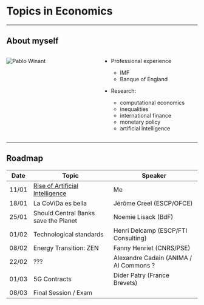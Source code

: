 # Topics in Economics

---

## About myself


<style>
.container{
    display: flex;
}
.col{
    flex: 1;
}
</style>

<div class="container">

<div class="col">

![Pablo Winant](0_girafes.jpg)<!-- .element height="100%" width="100%" -->

</div>

<div class="col">

- Professional experience
  - IMF
  - Banque of England

- Research:
  - computational economics
  - inequalities
  - international finance
  - monetary policy
  - artificial intelligence

</div>

</div>


---

## Roadmap

| Date  | Topic                                              | Speaker                                  |
| ----- | -------------------------------------------------- | ---------------------------------------- |
| 11/01 | [Rise of Artificial Intelligence](rise_of_ai.html) | Me                                       |
| 18/01 | La CoViDa es bella                                 | Jérôme Creel (ESCP/OFCE)                 |
| 25/01 | Should Central Banks save the Planet               | Noemie Lisack (BdF)                      |
| 01/02 | Technological standards                            | Henri Delcamp (ESCP/FTI Consulting)      |
| 08/02 | Energy Transition: ZEN                             | Fanny Henriet (CNRS/PSE)                 |
| 22/02 | ???                                                | Alexandre Cadain  (ANIMA / AI Commons  ? |
| 01/03 | 5G Contracts                                       | Dider Patry (France Brevets)             |
| 08/03 | Final Session / Exam                               |                                          |
